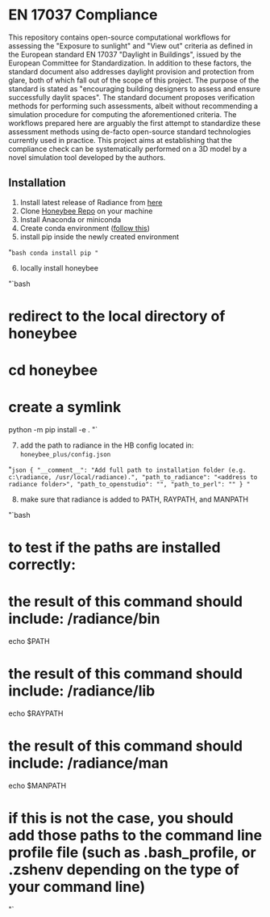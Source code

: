 # EN 17037 Compliance

This repository contains open-source computational workflows for assessing the "Exposure to sunlight" and "View out" criteria as defined in the European standard EN 17037 "Daylight in Buildings", issued by the European Committee for Standardization. In addition to these factors, the standard document also addresses daylight provision and protection from glare, both of which fall out of the scope of this project. The purpose of the standard is stated as "encouraging building designers to assess and ensure successfully daylit spaces". The standard document proposes verification methods for performing such assessments, albeit without recommending a simulation procedure for computing the aforementioned criteria. The workflows prepared here are arguably the first attempt to standardize these assessment methods using de-facto open-source standard technologies currently used in practice. This project aims at establishing that the compliance check can be systematically performed on a 3D model by a novel simulation tool developed by the authors.

## Installation

1. Install latest release of Radiance from [here](https://github.com/LBNL-ETA/Radiance/releases)
2. Clone [Honeybee Repo](https://github.com/ladybug-tools/honeybee) on your machine
3. Install Anaconda or miniconda
4. Create conda environment ([follow this](https://docs.conda.io/projects/conda/en/latest/user-guide/tasks/manage-environments.html#creating-an-environment-with-commands))
5. install pip inside the newly created environment

"`bash
conda install pip
"`

6. locally install honeybee

"`bash
# redirect to the local directory of honeybee
# cd honeybee
# create a symlink
python -m pip install -e .
"`

7. add the path to radiance in the HB config located in: `honeybee_plus/config.json`

"`json
{
  "__comment__": "Add full path to installation folder (e.g. c:\radiance, /usr/local/radiance).",
  "path_to_radiance": "<address to radiance folder>",
  "path_to_openstudio": "",
  "path_to_perl": ""
}
"`

8. make sure that radiance is added to PATH, RAYPATH, and MANPATH

"`bash
# to test if the paths are installed correctly:
# the result of this command should include: <installation address>/radiance/bin
echo $PATH
# the result of this command should include: <installation address>/radiance/lib
echo $RAYPATH
# the result of this command should include: <installation address>/radiance/man
echo $MANPATH

# if this is not the case, you should add those paths to the command line profile file (such as .bash_profile, or .zshenv depending on the type of your command line)
"`
